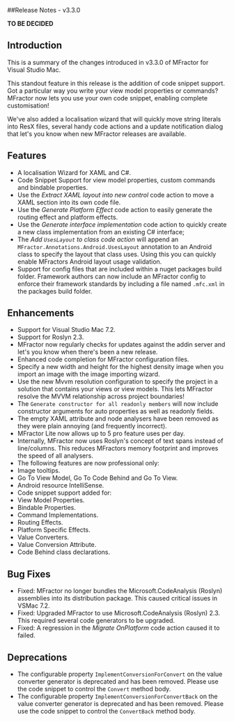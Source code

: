 ##Release Notes - v3.3.0

**TO BE DECIDED**

## Introduction

This is a summary of the changes introduced in v3.3.0 of MFractor for Visual Studio Mac.

This standout feature in this release is the addition of code snippet support. Got a particular way you write your view model properties or commands? MFractor now lets you use your own code snippet, enabling complete customisation!

We've also added a localisation wizard that will quickly move string literals into ResX files, several handy code actions and a update notification dialog that let's you know when new MFractor releases are available.

## Features

 - A localisation Wizard for XAML and C#.
 - Code Snippet Support for view model properties, custom commands and bindable properties.
 - Use the *Extract XAML layout into new control* code action to move a XAML section into its own code file.
 - Use the *Generate Platform Effect* code action to easily generate the routing effect and platform effects.
 - Use the *Generate interface implementation* code action to quickly create a new class implementation from an existing C# interface;
 - The *Add `UsesLayout` to class code action* will append an `MFractor.Annotations.Android.UsesLayout` annotation to an Android class to specify the layout that class uses. Using this you can quickly enable MFractors Android layout usage validation.
 - Support for config files that are included within a nuget packages build folder. Framework authors can now include an MFractor config to enforce their framework standards by including a file named `.mfc.xml` in the packages build folder.

## Enhancements

 - Support for Visual Studio Mac 7.2.
 - Support for Roslyn 2.3.
 - MFractor now regularly checks for updates against the addin server and let's you know when there's been a new release.
 - Enhanced code completion for MFractor configuration files.
 - Specify a new width and height for the highest density image when you import an image with the image importing wizard.
 - Use the new Mvvm resolution configuration to specify the project in a solution that contains your views or view models. This lets MFractor resolve the MVVM relationship across project boundaries!
 - The `Generate constructor for all readonly members` will now include constructor arguments for auto properties as well as readonly fields.
 - The empty XAML attribute and node analysers have been removed as they were plain annoying (and frequently incorrect).
 - MFractor Lite now allows up to 5 pro feature uses per day.
 - Internally, MFractor now uses Roslyn's concept of text spans instead of line/columns. This reduces MFractors memory footprint and improves the speed of all analysers.
 - The following features are now professional only:
  - Image tooltips.
  - Go To View Model, Go To Code Behind and Go To View.
  - Android resource IntelliSense.
 - Code snippet support added for:
  - View Model Properties.
  - Bindable Properties.
  - Command Implementations.
  - Routing Effects.
  - Platform Specific Effects.
  - Value Converters.
  - Value Conversion Attribute.
  - Code Behind class declarations.

## Bug Fixes

 - Fixed: MFractor no longer bundles the Microsoft.CodeAnalysis (Roslyn) assemblies into its distribution package. This caused critical issues in VSMac 7.2.
 - Fixed: Upgraded MFractor to use Microsoft.CodeAnalysis (Roslyn) 2.3. This required several code generators to be upgraded.
 - Fixed: A regression in the *Migrate OnPlatform* code action caused it to failed.

## Deprecations

 - The configurable property `ImplementConversionForConvert` on the value converter generator is deprecated and has been removed. Please use the code snippet to control the `Convert` method body.
 - The configurable property `ImplementConversionForConvertBack` on the value converter generator is deprecated and has been removed. Please use the code snippet to control the `ConvertBack` method body.
